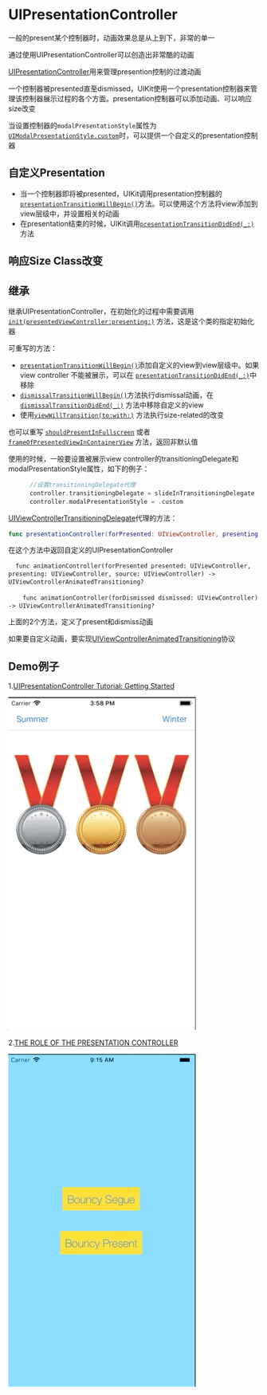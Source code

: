# UIPresentationController

一般的present某个控制器时，动画效果总是从上到下，非常的单一

通过使用UIPresentationController可以创造出非常酷的动画

[UIPresentationController](https://developer.apple.com/documentation/uikit/uipresentationcontroller)用来管理presention控制的过渡动画

一个控制器被presented直至dismissed，UIKit使用一个presentation控制器来管理该控制器展示过程的各个方面。presentation控制器可以添加动画、可以响应size改变

当设置控制器的`modalPresentationStyle`属性为[`UIModalPresentationStyle.custom`](https://developer.apple.com/documentation/uikit/uimodalpresentationstyle/custom)时，可以提供一个自定义的presentation控制器



## 自定义Presentation

- 当一个控制器即将被presented，UIKit调用presentation控制器的 [`presentationTransitionWillBegin()`](https://developer.apple.com/documentation/uikit/uipresentationcontroller/1618330-presentationtransitionwillbegin)方法。可以使用这个方法将view添加到view层级中，并设置相关的动画
- 在presentation结束的时候，UIKit调用[`presentationTransitionDidEnd(_:)`](https://developer.apple.com/documentation/uikit/uipresentationcontroller/1618327-presentationtransitiondidend) 方法



## 响应Size Class改变



## 继承

继承UIPresentationController，在初始化的过程中需要调用[`init(presentedViewController:presenting:)`](https://developer.apple.com/documentation/uikit/uipresentationcontroller/1618328-init) 方法，这是这个类的指定初始化器

可重写的方法：

-  [`presentationTransitionWillBegin()`](https://developer.apple.com/documentation/uikit/uipresentationcontroller/1618330-presentationtransitionwillbegin)添加自定义的view到view层级中。如果view controller 不能被展示，可以在 [`presentationTransitionDidEnd(_:)`](https://developer.apple.com/documentation/uikit/uipresentationcontroller/1618327-presentationtransitiondidend)中移除
- [`dismissalTransitionWillBegin()`](https://developer.apple.com/documentation/uikit/uipresentationcontroller/1618342-dismissaltransitionwillbegin)方法执行dismissal动画，在[`dismissalTransitionDidEnd(_:)`](https://developer.apple.com/documentation/uikit/uipresentationcontroller/1618323-dismissaltransitiondidend) 方法中移除自定义的view
- 使用[`viewWillTransition(to:with:)`](https://developer.apple.com/documentation/uikit/uicontentcontainer/1621466-viewwilltransition) 方法执行size-related的改变

也可以重写 [`shouldPresentInFullscreen`](https://developer.apple.com/documentation/uikit/uipresentationcontroller/1618336-shouldpresentinfullscreen) 或者[`frameOfPresentedViewInContainerView`](https://developer.apple.com/documentation/uikit/uipresentationcontroller/1618337-frameofpresentedviewincontainerv) 方法，返回非默认值

使用的时候，一般要设置被展示view controller的transitioningDelegate和modalPresentationStyle属性，如下的例子：

```swift
      //设置transitioningDelegate代理
      controller.transitioningDelegate = slideInTransitioningDelegate
      controller.modalPresentationStyle = .custom
```

[UIViewControllerTransitioningDelegate](https://developer.apple.com/documentation/uikit/uiviewcontrollertransitioningdelegate)代理的方法：

```swift
func presentationController(forPresented: UIViewController, presenting: UIViewController?, source: UIViewController) -> UIPresentationController?
```

在这个方法中返回自定义的UIPresentationController

```
  func animationController(forPresented presented: UIViewController, presenting: UIViewController, source: UIViewController) -> UIViewControllerAnimatedTransitioning?
  
    func animationController(forDismissed dismissed: UIViewController) -> UIViewControllerAnimatedTransitioning?
```

上面的2个方法，定义了present和dismiss动画

如果要自定义动画，要实现[UIViewControllerAnimatedTransitioning](https://developer.apple.com/documentation/uikit/uiviewcontrolleranimatedtransitioning)协议



## Demo例子

1.[UIPresentationController Tutorial: Getting Started](https://www.raywenderlich.com/915-uipresentationcontroller-tutorial-getting-started)

![效果1](https://github.com/winfredzen/iOS-UI/blob/master/images/007.gif)

2.[THE ROLE OF THE PRESENTATION CONTROLLER](https://www.shinobicontrols.com/blog/ios8-day-by-day-day-24-presentation-controllers/)

![效果1](https://github.com/winfredzen/iOS-UI/blob/master/images/008.gif)

